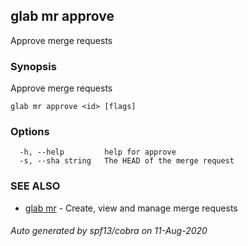 ## glab mr approve

Approve merge requests

### Synopsis

Approve merge requests

```
glab mr approve <id> [flags]
```

### Options

```
  -h, --help         help for approve
  -s, --sha string   The HEAD of the merge request
```

### SEE ALSO

* [glab mr](glab_mr.md)	 - Create, view and manage merge requests

###### Auto generated by spf13/cobra on 11-Aug-2020
